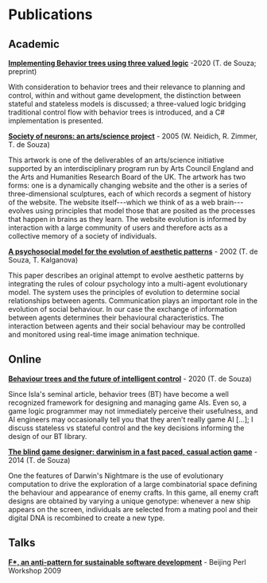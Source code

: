 # Publications

## Academic

**[Implementing Behavior trees using three valued logic](https://arxiv.org/abs/2011.03835)** -2020 (T. de Souza; preprint) 

With consideration to behavior trees and their relevance to planning and control, within and without game development, the distinction between stateful and stateless models is discussed; a three-valued logic bridging traditional control flow with behavior trees is introduced, and a C# implementation is presented.

**[Society of neurons: an arts/science project](https://dl.acm.org/doi/10.1145/1056224.1056281)** - 2005 (W. Neidich, R. Zimmer, T. de Souza)

This artwork is one of the deliverables of an arts/science initiative supported by an interdisciplinary program run by Arts Council England and the Arts and Humanities Research Board of the UK. The artwork has two forms: one is a dynamically changing website and the other is a series of three-dimensional sculptures, each of which records a segment of history of the website. The website itself---which we think of as a web brain---evolves using principles that model those that are posited as the processes that happen in brains as they learn. The website evolution is informed by interaction with a large community of users and therefore acts as a collective memory of a society of individuals.

**[A psychosocial model for the evolution of aesthetic patterns](https://bura.brunel.ac.uk/handle/2438/11034)** - 2002 (T. de Souza, T. Kalganova)

This paper describes an original attempt to evolve aesthetic patterns by integrating the rules of colour psychology into a multi-agent evolutionary model. The system uses the principles of evolution to determine social relationships between agents. Communication plays an important role in the evolution of social behaviour. In our case the exchange of information between agents determines their behavioural characteristics. The interaction between agents and their social behaviour may be controlled and monitored using real-time image animation technique.

## Online

**[Behaviour trees and the future of intelligent control](https://www.gamasutra.com/blogs/ThibaudDeSouza/20201012/371528/Behavior_trees_and_the_future_of_intelligent_control.php)** - 2020 (T. de Souza)

Since Isla's seminal article, behavior trees (BT) have become a well recognized framework for designing and managing game AIs.
Even so, a game logic programmer may not immediately perceive their usefulness, and AI engineers may occasionally tell you that they aren't really game AI \[...\]; I discuss stateless vs stateful control and the key decisions informing the design of our BT library.

**[The blind game designer: darwinism in a fast paced, casual action game](https://www.gamasutra.com/blogs/ThibaudDeSouza/20140421/215874/The_Blind_Game_Designer__Darwinism_in_a_fast_pace_casual_action_game.php)** - 2014 (T. de Souza)

One the features of Darwin's Nightmare is the use of evolutionary computation to drive the exploration of a large combinatorial space defining the behaviour and appearance of enemy crafts. In this game, all enemy craft designs are obtained by varying a unique genotype: whenever a new ship appears on the screen, individuals are selected from a mating pool and their digital DNA is recombined to create a new type. 

## Talks

**[F*, an anti-pattern for sustainable software development](https://www.slideshare.net/eelstork/the-fstar-metapattern-english-only)** - Beijing Perl Workshop 2009



